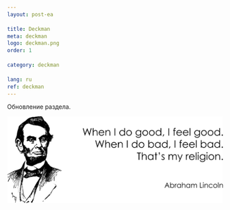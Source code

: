 ```yaml
---
layout: post-ea

title: Deckman
meta: deckman
logo: deckman.png
order: 1

category: deckman

lang: ru
ref: deckman
---
```


Обновление раздела.

<a data-fancybox="gallery" href="/img/programming/Lincoln.png"><img src="/img/programming/Lincoln.png" alt=""></a>
